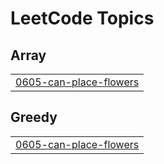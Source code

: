 

<!---LeetCode Topics Start-->
# LeetCode Topics
## Array
|  |
| ------- |
| [0605-can-place-flowers](https://github.com/neuralakarshit/leetcodewithAkarshit/tree/master/0605-can-place-flowers) |
## Greedy
|  |
| ------- |
| [0605-can-place-flowers](https://github.com/neuralakarshit/leetcodewithAkarshit/tree/master/0605-can-place-flowers) |
<!---LeetCode Topics End-->